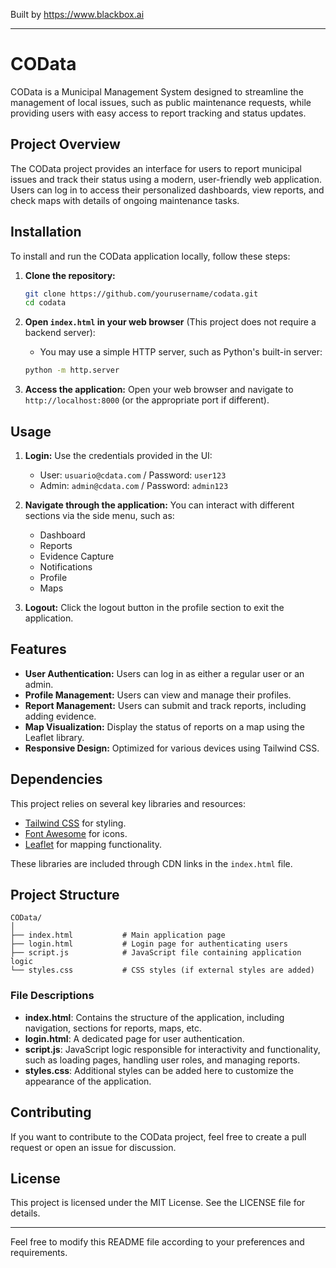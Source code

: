 
Built by https://www.blackbox.ai

---

# COData

COData is a Municipal Management System designed to streamline the management of local issues, such as public maintenance requests, while providing users with easy access to report tracking and status updates.

## Project Overview

The COData project provides an interface for users to report municipal issues and track their status using a modern, user-friendly web application. Users can log in to access their personalized dashboards, view reports, and check maps with details of ongoing maintenance tasks.

## Installation

To install and run the COData application locally, follow these steps:

1. **Clone the repository:**
   ```bash
   git clone https://github.com/yourusername/codata.git
   cd codata
   ```

2. **Open `index.html` in your web browser** (This project does not require a backend server):
   - You may use a simple HTTP server, such as Python's built-in server:
   ```bash
   python -m http.server
   ```

3. **Access the application:**
   Open your web browser and navigate to `http://localhost:8000` (or the appropriate port if different).

## Usage

1. **Login:** Use the credentials provided in the UI:
   - User: `usuario@cdata.com` / Password: `user123`
   - Admin: `admin@cdata.com` / Password: `admin123`

2. **Navigate through the application:** You can interact with different sections via the side menu, such as:
   - Dashboard
   - Reports
   - Evidence Capture
   - Notifications
   - Profile
   - Maps

3. **Logout:** Click the logout button in the profile section to exit the application.

## Features

- **User Authentication:** Users can log in as either a regular user or an admin.
- **Profile Management:** Users can view and manage their profiles.
- **Report Management:** Users can submit and track reports, including adding evidence.
- **Map Visualization:** Display the status of reports on a map using the Leaflet library.
- **Responsive Design:** Optimized for various devices using Tailwind CSS.

## Dependencies

This project relies on several key libraries and resources:

- [Tailwind CSS](https://tailwindcss.com/) for styling.
- [Font Awesome](https://fontawesome.com/) for icons.
- [Leaflet](https://leafletjs.com/) for mapping functionality.

These libraries are included through CDN links in the `index.html` file.

## Project Structure

```
COData/
│
├── index.html           # Main application page
├── login.html           # Login page for authenticating users
├── script.js            # JavaScript file containing application logic
└── styles.css           # CSS styles (if external styles are added)
```

### File Descriptions

- **index.html**: Contains the structure of the application, including navigation, sections for reports, maps, etc.
- **login.html**: A dedicated page for user authentication.
- **script.js**: JavaScript logic responsible for interactivity and functionality, such as loading pages, handling user roles, and managing reports.
- **styles.css**: Additional styles can be added here to customize the appearance of the application.

## Contributing

If you want to contribute to the COData project, feel free to create a pull request or open an issue for discussion.

## License

This project is licensed under the MIT License. See the LICENSE file for details.

---

Feel free to modify this README file according to your preferences and requirements.
